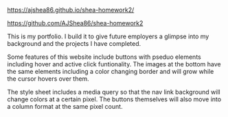

https://ajshea86.github.io/shea-homework2/


https://github.com/AJShea86/shea-homework2



This is my portfolio. I build it to give future employers a glimpse into my background and the projects I have completed.

Some features of this website include buttons with pseduo elements including hover and active click funtionality. The images at the bottom have the same elements including a color changing border and will grow while the cursor hovers over them. 

The style sheet includes a media query so that the nav link background will change colors at a certain pixel. The buttons themselves will also move into a column format at the same pixel count.
